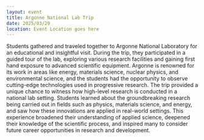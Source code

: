 ```yaml
---
layout: event 
title: Argonne National Lab Trip
date: 2025/03/29
location: Event Location goes here
---
```


Students gathered and traveled together to Argonne National Laboratory for an educational and insightful visit. During the trip, they participated in a guided tour of the lab, exploring various research facilities and gaining first hand exposure to advanced scientific equipment. Argonne is renowned for its work in areas like energy, materials science, nuclear physics, and environmental science, and the students had the opportunity to observe cutting-edge technologies used in progressive research.
The trip provided a unique chance to witness how high-level research is conducted in a national lab setting. Students learned about the groundbreaking research being carried out in fields such as physics, materials science, and energy, and saw how these innovations are applied in real-world settings. This experience broadened their understanding of applied science, deepened their knowledge of the scientific process, and inspired many to consider future career opportunities in research and development.
